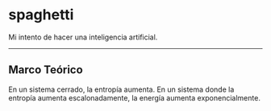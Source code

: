 # spaghetti

Mi intento de hacer una inteligencia artificial.
_____________
Marco Teórico
------------------------------------------------
En un sistema cerrado, la entropía aumenta. En un sistema donde la entropía aumenta escalonadamente, la energía aumenta exponencialmente.
